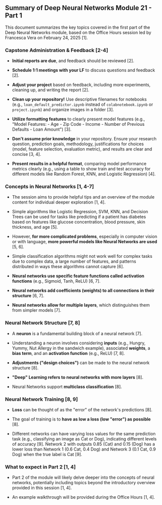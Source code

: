 ## Summary of Deep Neural Networks Module 21 - Part 1


This document summarizes the key topics covered in the first part of the Deep Neural Networks module, based on the Office Hours session led by Francesca Vera on February 24, 2025 [1].


### Capstone Administration & Feedback [2-4]


*   **Initial reports are due**, and feedback should be reviewed [2].

*   **Schedule 1:1 meetings with your LF** to discuss questions and feedback [2].

*   **Adjust your project** based on feedback, including more experiments, cleaning up, and writing the report [2].

*   **Clean up your repository!** Use descriptive filenames for notebooks (e.g., `loan_default_predictor.ipynb` instead of `colabnotebook.ipynb` or `project.ipynb`) and organize images in a folder [3].

*   **Utilize formatting features** to clearly present model features (e.g., "Model Features: - Age - Zip Code - Income - Number of Previous Defaults - Loan Amount") [3].

*   **Don't assume prior knowledge** in your repository. Ensure your research question, prediction goals, methodology, justifications for choices (model, feature selection, evaluation metric), and results are clear and concise [3, 4].

*   **Present results in a helpful format**, comparing model performance metrics clearly (e.g., using a table to show train and test accuracy for different models like Random Forest, KNN, and Logistic Regression) [4].


### Concepts in Neural Networks [1, 4-7]


*   The session aims to provide helpful tips and an overview of the module content for individual deeper exploration [1, 4].

*   Simple algorithms like Logistic Regression, SVM, KNN, and Decision Trees can be used for tasks like predicting if a patient has diabetes based on features like glucose concentration, blood pressure, skin thickness, and age [5].

*   However, **for more complicated problems**, especially in computer vision or with language, **more powerful models like Neural Networks are used** [5, 6].

*   Simple classification algorithms might not work well for complex tasks due to complex data, a large number of features, and patterns distributed in ways these algorithms cannot capture [6].

*   **Neural networks use specific feature functions called activation functions** (e.g., Sigmoid, Tanh, ReLU) [6, 7].

*   **Neural networks add coefficients (weights) to all connections in their structure** [6, 7].

*   **Neural networks allow for multiple layers**, which distinguishes them from simpler models [7].


### Neural Network Structure [7, 8]


*   A **neuron** is a fundamental building block of a neural network [7].

*   Understanding a neuron involves considering **inputs** (e.g., Hungry, Yummy, Nut Allergy in the sandwich example), associated **weights**, a **bias term**, and an **activation function** (e.g., ReLU) [7, 8].

*   **Adjustments ("design choices")** can be made to the neural network structure [8].

*   **"Deep" Learning refers to neural networks with more layers** [8].

*   Neural Networks support **multiclass classification** [8].


### Neural Network Training [8, 9]


*   **Loss** can be thought of as the "error" of the network's predictions [8].

*   The goal of training is to **have as low a loss (low "error") as possible** [8].

*   Different networks can have varying loss values for the same prediction task (e.g., classifying an image as Cat or Dog), indicating different levels of accuracy [9]. Network 2 with outputs 0.85 (Cat) and 0.15 (Dog) has a lower loss than Network 1 (0.6 Cat, 0.4 Dog) and Network 3 (0.1 Cat, 0.9 Dog) when the true label is Cat [9].


### What to expect in Part 2 [1, 4]


*   Part 2 of the module will likely delve deeper into the concepts of neural networks, potentially including topics beyond the introductory overview provided in this session [1, 4].

*   An example walkthrough will be provided during the Office Hours [1, 4].